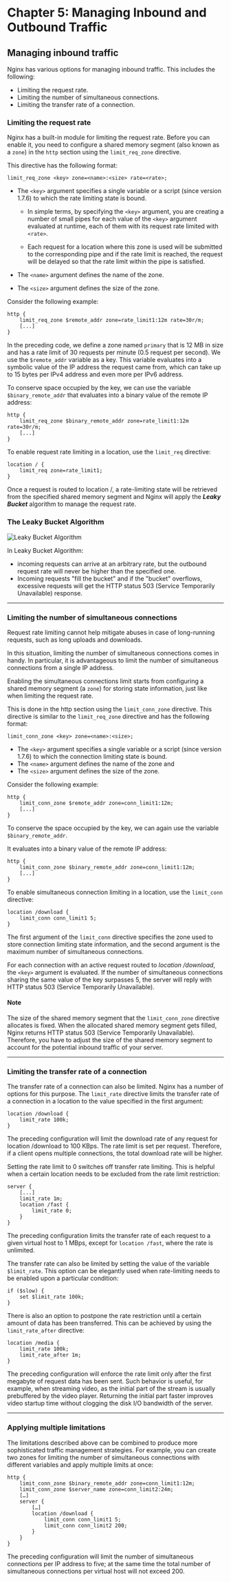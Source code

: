 # Chapter 5: Managing Inbound and Outbound Traffic

## Managing inbound traffic

Nginx has various options for managing inbound traffic. This includes the following:
- Limiting the request rate.
- Limiting the number of simultaneous connections.
- Limiting the transfer rate of a connection.

### Limiting the request rate
Nginx has a built-in module for limiting the request rate. 
Before you can enable it, you need to configure a shared memory segment (also known as a `zone`) in the `http` section using the `limit_req_zone` directive. 

This directive has the following format:
```nginx
limit_req_zone <key> zone=<name>:<size> rate=<rate>;
```
- The `<key>` argument specifies a single variable or a script (since version 1.7.6) to which the rate limiting state is bound. 

    - In simple terms, by specifying the `<key>` argument, you are creating a number of small pipes for each value of the `<key>` argument evaluated at runtime, each of them with its request rate limited with `<rate>`. 

    - Each request for a location where this zone is used will be submitted to the corresponding pipe and if the rate limit is reached, the request will be delayed so that the rate limit within the pipe is satisfied.

- The `<name>` argument defines the name of the zone.
- The `<size>` argument defines the size of the zone. 
  
Consider the following example:
```nginx
http {
    limit_req_zone $remote_addr zone=rate_limit1:12m rate=30r/m;
    [...]
}
```
In the preceding code, we define a zone named `primary` that is 12 MB in size and has a rate limit of 30 requests per minute (0.5 request per second). 
We use the `$remote_addr` variable as a key. This variable evaluates into a symbolic value of the IP address the request came from, which can take up to 15 bytes per IPv4 address and even more per IPv6 address.

To conserve space occupied by the key, we can use the variable `$binary_remote_addr` that evaluates into a binary value of the remote IP address:
```nginx
http {
    limit_req_zone $binary_remote_addr zone=rate_limit1:12m rate=30r/m;
    [...]
}
```

To enable request rate limiting in a location, use the `limit_req` directive:
```nginx
location / {
    limit_req zone=rate_limit1;
}
```
Once a request is routed to location /, a rate-limiting state will be retrieved from the specified shared memory segment and Nginx will apply the ***Leaky Bucket*** algorithm to manage the request rate.

### The Leaky Bucket Algorithm
![Leaky Bucket Algorithm](/assets/images/nginx/leaky-bucket-algorithm.png)

In Leaky Bucket Algorithm: 
- incoming requests can arrive at an arbitrary rate, but the outbound request rate will never be higher than the specified one. 
- Incoming requests "fill the bucket" and if the "bucket" overflows, excessive requests will get the HTTP status 503 (Service Temporarily Unavailable) response.

---

### Limiting the number of simultaneous connections

Request rate limiting cannot help mitigate abuses in case of long-running requests, such as long uploads and downloads.

In this situation, limiting the number of simultaneous connections comes in handy.
In particular, it is advantageous to limit the number of simultaneous connections from a single IP address.

Enabling the simultaneous connections limit starts from configuring a shared memory segment (a `zone`) for storing state information, just like when limiting the request rate. 

This is done in the http section using the `limit_conn_zone` directive. This directive is similar to the `limit_req_zone` directive and has the following format:

```nginx
limit_conn_zone <key> zone=<name>:<size>;
```
- The `<key>` argument specifies a single variable or a script (since version 1.7.6) to which the connection limiting state is bound. 
- The `<name>` argument defines the name of the zone and
- The `<size>` argument defines the size of the zone. 
 
Consider the following example:
```nginx
http {
    limit_conn_zone $remote_addr zone=conn_limit1:12m;
    [...]
}
```

To conserve the space occupied by the key, we can again use the variable `$binary_remote_addr`. 

It evaluates into a binary value of the remote IP address:
```nginx
http {
    limit_conn_zone $binary_remote_addr zone=conn_limit1:12m;
    [...]
}
```

To enable simultaneous connection limiting in a location, use the `limit_conn` directive:
```nginx
location /download {
    limit_conn conn_limit1 5;
}
```

The first argument of the `limit_conn` directive specifies the zone used to store connection limiting state information, and the second argument is the maximum number of simultaneous connections.

For each connection with an active request routed to *location /download*, the `<key>` argument is evaluated. If the number of simultaneous connections sharing the same value of the key surpasses 5, the server will reply with HTTP status 503 (Service Temporarily Unavailable).

#### Note
The size of the shared memory segment that the `limit_conn_zone` directive allocates is fixed. When the allocated shared memory segment gets filled, Nginx returns HTTP status 503 (Service Temporarily Unavailable). Therefore, you have to adjust the size of the shared memory segment to account for the potential inbound traffic of your server.

---
### Limiting the transfer rate of a connection
The transfer rate of a connection can also be limited. Nginx has a number of options for this purpose. The `limit_rate` directive limits the transfer rate of a connection in a location to the value specified in the first argument:
```nginx
location /download {
    limit_rate 100k;
}
```

The preceding configuration will limit the download rate of any request for location /download to 100 KBps. The rate limit is set per request. Therefore, if a client opens multiple connections, the total download rate will be higher.

Setting the rate limit to 0 switches off transfer rate limiting. This is helpful when a certain location needs to be excluded from the rate limit restriction:
```nginx
server {
    [...]
    limit_rate 1m;
    location /fast {
        limit_rate 0;
    }
}
```
The preceding configuration limits the transfer rate of each request to a given virtual host to 1 MBps, except for `location /fast`, where the rate is unlimited.

The transfer rate can also be limited by setting the value of the variable `$limit_rate`. This option can be elegantly used when rate-limiting needs to be enabled upon a particular condition:
```nginx
if ($slow) {
    set $limit_rate 100k;
}
```
There is also an option to postpone the rate restriction until a certain amount of data has been transferred. This can be achieved by using the `limit_rate_after` directive:
```nginx
location /media {
    limit_rate 100k;
    limit_rate_after 1m;
}
```
The preceding configuration will enforce the rate limit only after the first megabyte of request data has been sent. 
Such behavior is useful, for example, when streaming video, as the initial part of the stream is usually prebuffered by the video player. Returning the initial part faster improves video startup time without clogging the disk I/O bandwidth of the server.

---
### Applying multiple limitations
The limitations described above can be combined to produce more sophisticated traffic management strategies. For example, you can create two zones for limiting the number of simultaneous connections with different variables and apply multiple limits at once:

```nginx
http {
    limit_conn_zone $binary_remote_addr zone=conn_limit1:12m;
    limit_conn_zone $server_name zone=conn_limit2:24m;
    […]
    server {
        […]
        location /download {
            limit_conn conn_limit1 5;
            limit_conn conn_limit2 200;
        }
    }
}
```

The preceding configuration will limit the number of simultaneous connections per IP address to five; at the same time the total number of simultaneous connections per virtual host will not exceed 200.